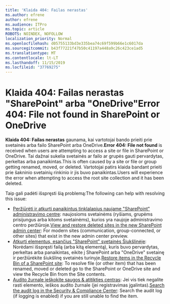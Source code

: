 ```yaml
---
title: 'Klaida 404: Failas nerastas'
ms.author: efrene
author: efrene
ms.audience: ITPro
ms.topic: article
ROBOTS: NOINDEX, NOFOLLOW
localization_priority: Normal
ms.openlocfilehash: d05755133bd3e335bea74c69f599b66e1c6017da
ms.sourcegitcommit: b43f77221f47b50c41197a448a9c26c423ce1ad5
ms.translationtype: MT
ms.contentlocale: lt-LT
ms.lasthandoff: 11/15/2019
ms.locfileid: "37769275"
---
```

# <a name="error-404-file-not-found-in-sharepoint-or-onedrive"></a><span data-ttu-id="eef3c-102">Klaida 404: Failas nerastas "SharePoint" arba "OneDrive"</span><span class="sxs-lookup"><span data-stu-id="eef3c-102">Error 404: File not found in SharePoint or OneDrive</span></span>

<span data-ttu-id="eef3c-103">**Klaida 404: Failas nerastas** gaunama, kai vartotojai bando prieiti prie svetainės arba failo SharePoint arba OneDrive.</span><span class="sxs-lookup"><span data-stu-id="eef3c-103">**Error 404: File not found** is received when users are attempting to access a site or file in SharePoint or OneDrive.</span></span> <span data-ttu-id="eef3c-104">Tai dažnai sukelia svetainės ar failo ar grupės gauti pervardytas, perkeltas arba panaikintas.</span><span class="sxs-lookup"><span data-stu-id="eef3c-104">This is often caused by a site or file or group getting renamed, moved, or deleted.</span></span>
<span data-ttu-id="eef3c-105">Vartotojai patirs klaida bandant prieiti prie šakninio svetainių rinkinio ir jis buvo panaikintas.</span><span class="sxs-lookup"><span data-stu-id="eef3c-105">Users will experience the error when attempting to access the root site collection and it has been deleted.</span></span>

<span data-ttu-id="eef3c-106">Taip gali padėti išspręsti šią problemą:</span><span class="sxs-lookup"><span data-stu-id="eef3c-106">The following can help with resolving this issue:</span></span>
- <span data-ttu-id="eef3c-107">[Peržiūrėti ir atkurti panaikintus tinklalapius naujame "SharePoint" administravimo centre](https://docs.microsoft.com/sharepoint/view-and-restore-deleted-sites-in-new-admin-center): naujosioms svetainėms (ryšiams, grupėms prisijungus arba kitoms svetainėms), kurios yra naujoje administravimo centro peržiūroje.</span><span class="sxs-lookup"><span data-stu-id="eef3c-107">[View and restore deleted sites in the new SharePoint admin center](https://docs.microsoft.com/sharepoint/view-and-restore-deleted-sites-in-new-admin-center):  For modern sites (communication, group-connected, or other sites) that exist in the new admin center preview.</span></span>
- <span data-ttu-id="eef3c-108">[Atkurti elementus, esančius "SharePoint" svetainės Šiukšlinėje](https://support.office.com/article/Restore-items-in-the-Recycle-Bin-of-a-SharePoint-site-6df466b6-55f2-4898-8d6e-c0dff851a0be): Norėdami išspręsti failą (arba kitą elementą), kuris buvo pervardytas, perkeltas arba panaikintas, eikite į SharePoint arba "OneDrive" svetainę ir peržiūrėkite šiukšlinę svetainės turinyje.</span><span class="sxs-lookup"><span data-stu-id="eef3c-108">[Restore items in the Recycle Bin of a SharePoint site](https://support.office.com/article/Restore-items-in-the-Recycle-Bin-of-a-SharePoint-site-6df466b6-55f2-4898-8d6e-c0dff851a0be):  To resolve file (or other item) that has been renamed, moved or deleted go to the SharePoint or OneDrive site and view the Recycle Bin from the Site contents.</span></span>
- <span data-ttu-id="eef3c-109">[Audito žurnale ieškokite saugos &amp; atitikties centras](https://docs.microsoft.com/office365/securitycompliance/search-the-audit-log-in-security-and-compliance): Jei vis tiek negalite rasti elemento, ieškos audito žurnale (jei registravimas įgalintas).</span><span class="sxs-lookup"><span data-stu-id="eef3c-109">[Search the audit log in the Security &amp; Compliance Center](https://docs.microsoft.com/office365/securitycompliance/search-the-audit-log-in-security-and-compliance):  Search the audit log (if logging is enabled) if you are still unable to find the item.</span></span>